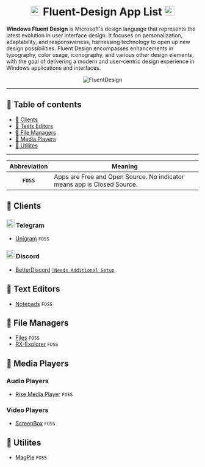<h1 align="center">
  <img src="https://i.slow.pics/T7o2WYO7.png" alt="win11" width="25" height="25" /> Fluent-Design App List  <img src="https://i.slow.pics/T7o2WYO7.png" alt="win11" width="25" height="25">
</h1>

**Windows Fluent Design** is Microsoft's design language that represents the latest evolution in user interface design. It focuses on personalization, adaptability, and responsiveness, harnessing technology to open up new design possibilities. Fluent Design encompasses enhancements in typography, color usage, iconography, and various other design elements, with the goal of delivering a modern and user-centric design experience in Windows applications and interfaces.

<p align="center">
  <img src="https://fluent2websitecdn.azureedge.net/cdn/get-started-design.dc57051b_W7cpx.webp" alt="FluentDesign"
</p>

---
## 📃 Table of contents
- [📱 Clients](#-clients)
- [📄 Texts Editors](#-text-editors)
- [📁 File Managers](#-file-managers)
- [🎥 Media Players](#-media-players)
- [🔧 Utilites](#-utilites)
---

|Abbreviation|Meaning|
|:-:|-|
|**`FOSS`**|Apps are Free and Open Source. No indicator means app is Closed Source.|

## 📱 Clients
### <img src="https://i.ibb.co/DMsDsz2/telegram-logo-5941.png" alt="telegram" width="21" height="21" /> Telegram
- [Unigram](https://github.com/UnigramDev/Unigram) `FOSS`

### <img src="https://i.ibb.co/18hNFS2/discord-8234.png" alt="discord" width="21" height="21" /> Discord
- [BetterDiscord](https://betterdiscord.app/) [`📎Needs Additional Setup`](https://betterdiscord.app/theme/Discord%2011)


## 📄 Text Editors 
- [Notepads](https://github.com/0x7c13/Notepads) `FOSS`

## 📁 File Managers
- [Files](https://github.com/files-community/Files) `FOSS`
- [RX-Explorer](https://github.com/zhuxb711/RX-Explorer) `FOSS`

## 🎥 Media Players
### Audio Players
- [Rise Media Player](https://github.com/Rise-Software/Rise-Media-Player)  `FOSS` 
### Video Players
- [ScreenBox](https://github.com/huynhsontung/Screenbox) `FOSS`

## 🔧 Utilites
- [MagPie](https://github.com/Blinue/Magpie)  `FOSS`
